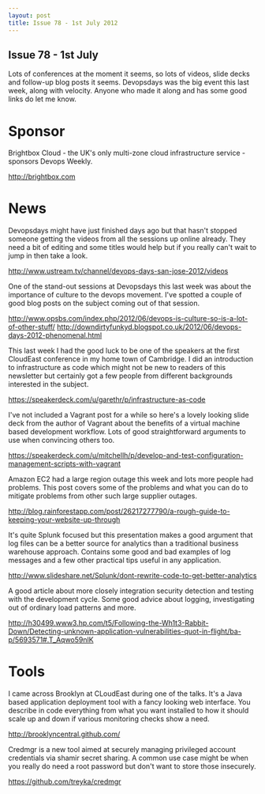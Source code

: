 ```yaml
---
layout: post
title: Issue 78 - 1st July 2012
---
```


## Issue 78 - 1st July

Lots of conferences at the moment it seems, so lots of videos, slide decks and follow-up blog posts it seems. Devopsdays was the big event this last week, along with velocity. Anyone who made it along and has some good links do let me know.


Sponsor
======

Brightbox Cloud - the UK's only multi-zone cloud infrastructure service - sponsors Devops Weekly.

http://brightbox.com


News
====

Devopsdays might have just finished days ago but that hasn't stopped someone getting the videos from all the sessions up online already. They need a bit of editing and some titles would help but if you really can't wait to jump in then take a look.

http://www.ustream.tv/channel/devops-days-san-jose-2012/videos


One of the stand-out sessions at Devopsdays this last week was about the importance of culture to the devops movement. I've spotted a couple of good blog posts on the subject coming out of that session.

http://www.opsbs.com/index.php/2012/06/devops-is-culture-so-is-a-lot-of-other-stuff/
http://downdirtyfunkyd.blogspot.co.uk/2012/06/devops-days-2012-phenomenal.html


This last week I had the good luck to be one of the speakers at the first CloudEast conference in my home town of Cambridge. I did an introduction to infrastructure as code which might not be new to readers of this newsletter but certainly got a few people from different backgrounds interested in the subject.

https://speakerdeck.com/u/garethr/p/infrastructure-as-code


I've not included a Vagrant post for a while so here's a lovely looking slide deck from the author of Vagrant about the benefits of a virtual machine based development workflow. Lots of good straightforward arguments to use when convincing others too.

https://speakerdeck.com/u/mitchellh/p/develop-and-test-configuration-management-scripts-with-vagrant


Amazon EC2 had a large region outage this week and lots more people had problems. This post covers some of the problems and what you can do to mitigate problems from other such large supplier outages.

http://blog.rainforestapp.com/post/26217277790/a-rough-guide-to-keeping-your-website-up-through


It's quite Splunk focused but this presentation makes a good argument that log files can be a better source for analytics than a traditional business warehouse approach. Contains some good and bad examples of log messages and a few other practical tips useful in any application.

http://www.slideshare.net/Splunk/dont-rewrite-code-to-get-better-analytics


A good article about more closely integration security detection and testing with the development cycle. Some good advice about logging, investigating out of ordinary load patterns and more.

http://h30499.www3.hp.com/t5/Following-the-Wh1t3-Rabbit-Down/Detecting-unknown-application-vulnerabilities-quot-in-flight/ba-p/5693571#.T_Aqwo59nlK


Tools
====

I came across Brooklyn at CLoudEast during one of the talks. It's a Java based application deployment tool with a fancy looking web interface. You describe in code everything from what you want installed to how it should scale up and down if various monitoring checks show a need.

http://brooklyncentral.github.com/


Credmgr is a new tool aimed at securely managing privileged account credentials via shamir secret sharing. A common use case might be when you really do need a root password but don't want to store those insecurely.

https://github.com/treyka/credmgr
